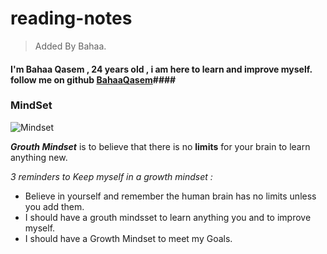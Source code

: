 # reading-notes

> Added By Bahaa.
#### I'm Bahaa Qasem , 24 years old , i am here to learn and improve myself. follow me on github [BahaaQasem](https://github.com/bahaamq)#### 


### MindSet

![Mindset](https://teacherbooker.com/wp-content/uploads/2017/10/Blog-pic-growth-mindset.jpg)


***Grouth Mindset*** is to believe that there is no **limits** for your brain to learn anything new.

_3 reminders to Keep myself in a growth mindset :_
* Believe in yourself and remember the human brain has no limits unless you add them.
* I should have a grouth mindsset to learn anything you and to improve myself.
* I should have a Growth Mindset to meet my Goals.
